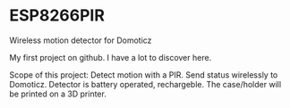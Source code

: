 # ESP8266PIR

Wireless motion detector for Domoticz

My first project on github. I have a lot to discover here.

Scope of this project:
Detect motion with a PIR. Send status wirelessly to Domoticz.
Detector is battery operated, rechargeble. The case/holder will be printed on a 3D printer.
